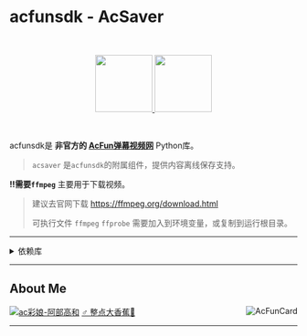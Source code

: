# acfunsdk - AcSaver

<br />

<p align="center">
<a href="https://github.com/dolaCmeo/acfunSDK">
<img height="100" src="https://s3.dualstack.us-east-2.amazonaws.com/pythondotorg-assets/media/files/python-logo-only.svg" alt="">
<img height="100" src="https://ali-imgs.acfun.cn/kos/nlav10360/static/common/widget/header/img/acfunlogo.11a9841251f31e1a3316.svg" alt="">
</a>
</p>

<br />

acfunsdk是 **非官方的 [AcFun弹幕视频网][acfun.cn]** Python库。

> `acsaver` 是`acfunsdk`的附属组件，提供内容离线保存支持。

**‼需要`ffmpeg`**  主要用于下载视频。
> 建议去官网下载 https://ffmpeg.org/download.html
>
> 可执行文件 `ffmpeg` `ffprobe` 需要加入到环境变量，或复制到运行根目录。

- - -


<details>
<summary>依赖库</summary>

**依赖: 包含在 `requirements.txt` 中**

+ [`acfunsdk`](https://pypi.org/project/acfunsdk/)`>=0.9.5`

下载及html页面渲染:
+ [`filetype`](https://pypi.org/project/filetype/)`>=1.1`
+ [`jinja2`](https://pypi.org/project/jinja2/)`>=3.1`
+ [`pillow`](https://pypi.org/project/pillow/)`>=9.1`

命令行及输出控制:
+ [`rich`](https://pypi.org/project/rich/)`>=12.5`
+ [`click`](https://pypi.org/project/click/)`>=8.1`

>内置+修改: 位于 `utils` 文件夹内
>
>+ [`ffmpeg_progress_yield`](https://github.com/slhck/ffmpeg-progress-yield)

</details>

- - -

## About Me

[![ac彩娘-阿部高和](https://tx-free-imgs2.acfun.cn/kimg/bs2/zt-image-host/ChQwODliOGVhYzRjMTBmOGM0ZWY1ZRCIzNcv.gif)][dolacfun]
[♂ 整点大香蕉🍌][acfunsdk_page]
<img alt="AcFunCard" align="right" src="https://discovery.sunness.dev/39088">

- - - 

[dolacfun]: https://www.acfun.cn/u/39088
[acfunsdk_page]: https://www.acfun.cn/a/ac37416587

[acfun.cn]: https://www.acfun.cn/
[Issue]: https://github.com/dolaCmeo/acfunSDK/issues
[python]: https://www.python.org/downloads/
[venv]: https://docs.python.org/zh-cn/3.8/library/venv.html
